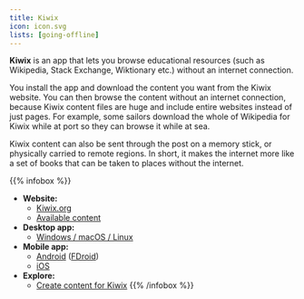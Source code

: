 ```yaml
---
title: Kiwix
icon: icon.svg
lists: [going-offline]
---
```


**Kiwix** is an app that lets you browse educational resources (such as Wikipedia, Stack Exchange, Wiktionary etc.) without an internet connection.

You install the app and download the content you want from the Kiwix website. You can then browse the content without an internet connection, because Kiwix content files are huge and include entire websites instead of just pages. For example, some sailors download the whole of Wikipedia for Kiwix while at port so they can browse it while at sea.

Kiwix content can also be sent through the post on a memory stick, or physically carried to remote regions. In short, it makes the internet more like a set of books that can be taken to places without the internet.

{{% infobox %}}
- **Website:**
    - [Kiwix.org](https://www.kiwix.org/)
    - [Available content](https://wiki.kiwix.org/wiki/Content)
- **Desktop app:**
    - [Windows / macOS / Linux](https://www.kiwix.org/downloads/)
- **Mobile app:**
    - [Android](https://play.google.com/store/apps/details?id=org.kiwix.kiwixmobile) ([FDroid](https://f-droid.org/en/packages/org.kiwix.kiwixmobile/))
    - [iOS](https://itunes.apple.com/app/kiwix/id997079563)
- **Explore:**
    - [Create content for Kiwix](https://wiki.openzim.org/wiki/Build_your_ZIM_file)
{{% /infobox %}}
